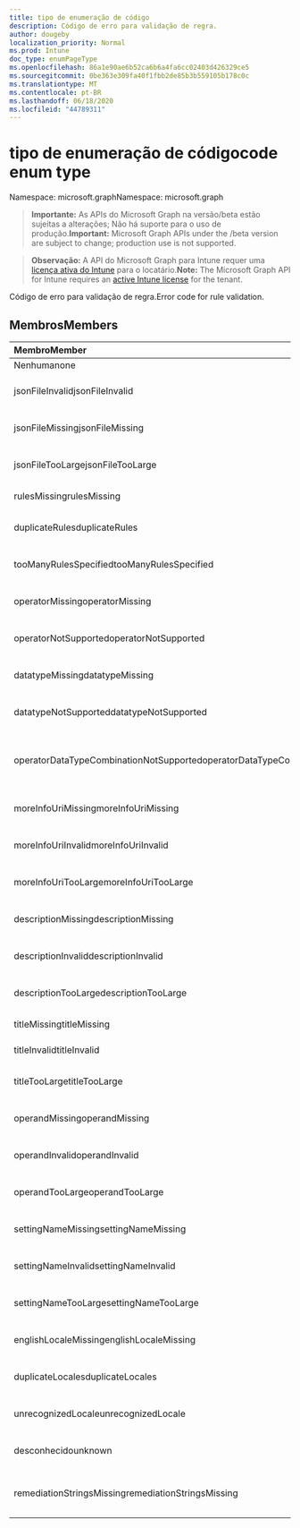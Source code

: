 ```yaml
---
title: tipo de enumeração de código
description: Código de erro para validação de regra.
author: dougeby
localization_priority: Normal
ms.prod: Intune
doc_type: enumPageType
ms.openlocfilehash: 86a1e90ae6b52ca6b6a4fa6cc02403d426329ce5
ms.sourcegitcommit: 0be363e309fa40f1fbb2de85b3b559105b178c0c
ms.translationtype: MT
ms.contentlocale: pt-BR
ms.lasthandoff: 06/18/2020
ms.locfileid: "44789311"
---
```

# <a name="code-enum-type"></a><span data-ttu-id="a2fd2-103">tipo de enumeração de código</span><span class="sxs-lookup"><span data-stu-id="a2fd2-103">code enum type</span></span>

<span data-ttu-id="a2fd2-104">Namespace: microsoft.graph</span><span class="sxs-lookup"><span data-stu-id="a2fd2-104">Namespace: microsoft.graph</span></span>

> <span data-ttu-id="a2fd2-105">**Importante:** As APIs do Microsoft Graph na versão/beta estão sujeitas a alterações; Não há suporte para o uso de produção.</span><span class="sxs-lookup"><span data-stu-id="a2fd2-105">**Important:** Microsoft Graph APIs under the /beta version are subject to change; production use is not supported.</span></span>

> <span data-ttu-id="a2fd2-106">**Observação:** A API do Microsoft Graph para Intune requer uma [licença ativa do Intune](https://go.microsoft.com/fwlink/?linkid=839381) para o locatário.</span><span class="sxs-lookup"><span data-stu-id="a2fd2-106">**Note:** The Microsoft Graph API for Intune requires an [active Intune license](https://go.microsoft.com/fwlink/?linkid=839381) for the tenant.</span></span>

<span data-ttu-id="a2fd2-107">Código de erro para validação de regra.</span><span class="sxs-lookup"><span data-stu-id="a2fd2-107">Error code for rule validation.</span></span>

## <a name="members"></a><span data-ttu-id="a2fd2-108">Membros</span><span class="sxs-lookup"><span data-stu-id="a2fd2-108">Members</span></span>
|<span data-ttu-id="a2fd2-109">Membro</span><span class="sxs-lookup"><span data-stu-id="a2fd2-109">Member</span></span>|<span data-ttu-id="a2fd2-110">Valor</span><span class="sxs-lookup"><span data-stu-id="a2fd2-110">Value</span></span>|<span data-ttu-id="a2fd2-111">Descrição</span><span class="sxs-lookup"><span data-stu-id="a2fd2-111">Description</span></span>|
|:---|:---|:---|
|<span data-ttu-id="a2fd2-112">Nenhuma</span><span class="sxs-lookup"><span data-stu-id="a2fd2-112">none</span></span>|<span data-ttu-id="a2fd2-113">,0</span><span class="sxs-lookup"><span data-stu-id="a2fd2-113">0</span></span>|<span data-ttu-id="a2fd2-114">Nenhum erro.</span><span class="sxs-lookup"><span data-stu-id="a2fd2-114">None error.</span></span>|
|<span data-ttu-id="a2fd2-115">jsonFileInvalid</span><span class="sxs-lookup"><span data-stu-id="a2fd2-115">jsonFileInvalid</span></span>|<span data-ttu-id="a2fd2-116">1 </span><span class="sxs-lookup"><span data-stu-id="a2fd2-116">1</span></span>|<span data-ttu-id="a2fd2-117">Erro inválido no arquivo JSON.</span><span class="sxs-lookup"><span data-stu-id="a2fd2-117">Json file invalid error.</span></span>|
|<span data-ttu-id="a2fd2-118">jsonFileMissing</span><span class="sxs-lookup"><span data-stu-id="a2fd2-118">jsonFileMissing</span></span>|<span data-ttu-id="a2fd2-119">duas</span><span class="sxs-lookup"><span data-stu-id="a2fd2-119">2</span></span>|<span data-ttu-id="a2fd2-120">Erro de arquivo JSON ausente.</span><span class="sxs-lookup"><span data-stu-id="a2fd2-120">Json file missing error.</span></span>|
|<span data-ttu-id="a2fd2-121">jsonFileTooLarge</span><span class="sxs-lookup"><span data-stu-id="a2fd2-121">jsonFileTooLarge</span></span>|<span data-ttu-id="a2fd2-122">3D</span><span class="sxs-lookup"><span data-stu-id="a2fd2-122">3</span></span>|<span data-ttu-id="a2fd2-123">Erro de arquivo JSON muito grande.</span><span class="sxs-lookup"><span data-stu-id="a2fd2-123">Json file too large error.</span></span>|
|<span data-ttu-id="a2fd2-124">rulesMissing</span><span class="sxs-lookup"><span data-stu-id="a2fd2-124">rulesMissing</span></span>|<span data-ttu-id="a2fd2-125">4 </span><span class="sxs-lookup"><span data-stu-id="a2fd2-125">4</span></span>|<span data-ttu-id="a2fd2-126">Falta de regras no erro.</span><span class="sxs-lookup"><span data-stu-id="a2fd2-126">Rules missing error.</span></span>|
|<span data-ttu-id="a2fd2-127">duplicateRules</span><span class="sxs-lookup"><span data-stu-id="a2fd2-127">duplicateRules</span></span>|<span data-ttu-id="a2fd2-128">5 </span><span class="sxs-lookup"><span data-stu-id="a2fd2-128">5</span></span>|<span data-ttu-id="a2fd2-129">Erro de regras duplicadas.</span><span class="sxs-lookup"><span data-stu-id="a2fd2-129">Duplicate rules error.</span></span>|
|<span data-ttu-id="a2fd2-130">tooManyRulesSpecified</span><span class="sxs-lookup"><span data-stu-id="a2fd2-130">tooManyRulesSpecified</span></span>|<span data-ttu-id="a2fd2-131">6 </span><span class="sxs-lookup"><span data-stu-id="a2fd2-131">6</span></span>|<span data-ttu-id="a2fd2-132">Número excessivo de regras especificado.</span><span class="sxs-lookup"><span data-stu-id="a2fd2-132">Too many rules specified error.</span></span>|
|<span data-ttu-id="a2fd2-133">operatorMissing</span><span class="sxs-lookup"><span data-stu-id="a2fd2-133">operatorMissing</span></span>|<span data-ttu-id="a2fd2-134">7 </span><span class="sxs-lookup"><span data-stu-id="a2fd2-134">7</span></span>|<span data-ttu-id="a2fd2-135">Falta de erro no operador.</span><span class="sxs-lookup"><span data-stu-id="a2fd2-135">Operator missing error.</span></span>|
|<span data-ttu-id="a2fd2-136">operatorNotSupported</span><span class="sxs-lookup"><span data-stu-id="a2fd2-136">operatorNotSupported</span></span>|<span data-ttu-id="a2fd2-137">8 </span><span class="sxs-lookup"><span data-stu-id="a2fd2-137">8</span></span>|<span data-ttu-id="a2fd2-138">Não há suporte para o operador erro.</span><span class="sxs-lookup"><span data-stu-id="a2fd2-138">Operator not supported error.</span></span>|
|<span data-ttu-id="a2fd2-139">datatypeMissing</span><span class="sxs-lookup"><span data-stu-id="a2fd2-139">datatypeMissing</span></span>|<span data-ttu-id="a2fd2-140">9 </span><span class="sxs-lookup"><span data-stu-id="a2fd2-140">9</span></span>|<span data-ttu-id="a2fd2-141">Erro de tipo de dados ausente.</span><span class="sxs-lookup"><span data-stu-id="a2fd2-141">Data type missing error.</span></span>|
|<span data-ttu-id="a2fd2-142">datatypeNotSupported</span><span class="sxs-lookup"><span data-stu-id="a2fd2-142">datatypeNotSupported</span></span>|<span data-ttu-id="a2fd2-143">10 </span><span class="sxs-lookup"><span data-stu-id="a2fd2-143">10</span></span>|<span data-ttu-id="a2fd2-144">Erro de tipo de dados sem suporte.</span><span class="sxs-lookup"><span data-stu-id="a2fd2-144">Data type not supported error.</span></span>|
|<span data-ttu-id="a2fd2-145">operatorDataTypeCombinationNotSupported</span><span class="sxs-lookup"><span data-stu-id="a2fd2-145">operatorDataTypeCombinationNotSupported</span></span>|<span data-ttu-id="a2fd2-146">11</span><span class="sxs-lookup"><span data-stu-id="a2fd2-146">11</span></span>|<span data-ttu-id="a2fd2-147">Erro de combinação de tipo de dados operador sem suporte.</span><span class="sxs-lookup"><span data-stu-id="a2fd2-147">Operator data type combination not supported error.</span></span>|
|<span data-ttu-id="a2fd2-148">moreInfoUriMissing</span><span class="sxs-lookup"><span data-stu-id="a2fd2-148">moreInfoUriMissing</span></span>|<span data-ttu-id="a2fd2-149">12 </span><span class="sxs-lookup"><span data-stu-id="a2fd2-149">12</span></span>|<span data-ttu-id="a2fd2-150">Mais informações urlmissing erro.</span><span class="sxs-lookup"><span data-stu-id="a2fd2-150">More info urlmissing error.</span></span>|
|<span data-ttu-id="a2fd2-151">moreInfoUriInvalid</span><span class="sxs-lookup"><span data-stu-id="a2fd2-151">moreInfoUriInvalid</span></span>|<span data-ttu-id="a2fd2-152">13 </span><span class="sxs-lookup"><span data-stu-id="a2fd2-152">13</span></span>|<span data-ttu-id="a2fd2-153">Mais informações de URL erro inválido.</span><span class="sxs-lookup"><span data-stu-id="a2fd2-153">More info url invalid error.</span></span>|
|<span data-ttu-id="a2fd2-154">moreInfoUriTooLarge</span><span class="sxs-lookup"><span data-stu-id="a2fd2-154">moreInfoUriTooLarge</span></span>|<span data-ttu-id="a2fd2-155">14 </span><span class="sxs-lookup"><span data-stu-id="a2fd2-155">14</span></span>|<span data-ttu-id="a2fd2-156">Saiba mais sobre o erro ltoo grande.</span><span class="sxs-lookup"><span data-stu-id="a2fd2-156">More info ur ltoo large error.</span></span>|
|<span data-ttu-id="a2fd2-157">descriptionMissing</span><span class="sxs-lookup"><span data-stu-id="a2fd2-157">descriptionMissing</span></span>|<span data-ttu-id="a2fd2-158">15 </span><span class="sxs-lookup"><span data-stu-id="a2fd2-158">15</span></span>|<span data-ttu-id="a2fd2-159">Falta o erro na descrição.</span><span class="sxs-lookup"><span data-stu-id="a2fd2-159">Description missing error.</span></span>|
|<span data-ttu-id="a2fd2-160">descriptionInvalid</span><span class="sxs-lookup"><span data-stu-id="a2fd2-160">descriptionInvalid</span></span>|<span data-ttu-id="a2fd2-161">16 </span><span class="sxs-lookup"><span data-stu-id="a2fd2-161">16</span></span>|<span data-ttu-id="a2fd2-162">Erro de descrição inválida.</span><span class="sxs-lookup"><span data-stu-id="a2fd2-162">Description invalid error.</span></span>|
|<span data-ttu-id="a2fd2-163">descriptionTooLarge</span><span class="sxs-lookup"><span data-stu-id="a2fd2-163">descriptionTooLarge</span></span>|<span data-ttu-id="a2fd2-164">17 </span><span class="sxs-lookup"><span data-stu-id="a2fd2-164">17</span></span>|<span data-ttu-id="a2fd2-165">Erro de descrição muito grande.</span><span class="sxs-lookup"><span data-stu-id="a2fd2-165">Description too large error.</span></span>|
|<span data-ttu-id="a2fd2-166">titleMissing</span><span class="sxs-lookup"><span data-stu-id="a2fd2-166">titleMissing</span></span>|<span data-ttu-id="a2fd2-167">18 </span><span class="sxs-lookup"><span data-stu-id="a2fd2-167">18</span></span>|<span data-ttu-id="a2fd2-168">Falta o título em erro.</span><span class="sxs-lookup"><span data-stu-id="a2fd2-168">Title missing error.</span></span>|
|<span data-ttu-id="a2fd2-169">titleInvalid</span><span class="sxs-lookup"><span data-stu-id="a2fd2-169">titleInvalid</span></span>|<span data-ttu-id="a2fd2-170">19</span><span class="sxs-lookup"><span data-stu-id="a2fd2-170">19</span></span>|<span data-ttu-id="a2fd2-171">Título inválido erro.</span><span class="sxs-lookup"><span data-stu-id="a2fd2-171">Title invalid error.</span></span>|
|<span data-ttu-id="a2fd2-172">titleTooLarge</span><span class="sxs-lookup"><span data-stu-id="a2fd2-172">titleTooLarge</span></span>|<span data-ttu-id="a2fd2-173">508</span><span class="sxs-lookup"><span data-stu-id="a2fd2-173">20</span></span>|<span data-ttu-id="a2fd2-174">Erro de título muito grande.</span><span class="sxs-lookup"><span data-stu-id="a2fd2-174">Title too large error.</span></span>|
|<span data-ttu-id="a2fd2-175">operandMissing</span><span class="sxs-lookup"><span data-stu-id="a2fd2-175">operandMissing</span></span>|<span data-ttu-id="a2fd2-176"> 21 </span><span class="sxs-lookup"><span data-stu-id="a2fd2-176">21</span></span>|<span data-ttu-id="a2fd2-177">Falta de erro no operando.</span><span class="sxs-lookup"><span data-stu-id="a2fd2-177">Operand missing error.</span></span>|
|<span data-ttu-id="a2fd2-178">operandInvalid</span><span class="sxs-lookup"><span data-stu-id="a2fd2-178">operandInvalid</span></span>|<span data-ttu-id="a2fd2-179">22</span><span class="sxs-lookup"><span data-stu-id="a2fd2-179">22</span></span>|<span data-ttu-id="a2fd2-180">Erro inválido do operando.</span><span class="sxs-lookup"><span data-stu-id="a2fd2-180">Operand invalid error.</span></span>|
|<span data-ttu-id="a2fd2-181">operandTooLarge</span><span class="sxs-lookup"><span data-stu-id="a2fd2-181">operandTooLarge</span></span>|<span data-ttu-id="a2fd2-182">23</span><span class="sxs-lookup"><span data-stu-id="a2fd2-182">23</span></span>|<span data-ttu-id="a2fd2-183">Erro de operando muito grande.</span><span class="sxs-lookup"><span data-stu-id="a2fd2-183">Operand too large error.</span></span>|
|<span data-ttu-id="a2fd2-184">settingNameMissing</span><span class="sxs-lookup"><span data-stu-id="a2fd2-184">settingNameMissing</span></span>|<span data-ttu-id="a2fd2-185">dia</span><span class="sxs-lookup"><span data-stu-id="a2fd2-185">24</span></span>|<span data-ttu-id="a2fd2-186">Erro de configuração ausente.</span><span class="sxs-lookup"><span data-stu-id="a2fd2-186">Setting name missing error.</span></span>|
|<span data-ttu-id="a2fd2-187">settingNameInvalid</span><span class="sxs-lookup"><span data-stu-id="a2fd2-187">settingNameInvalid</span></span>|<span data-ttu-id="a2fd2-188">25</span><span class="sxs-lookup"><span data-stu-id="a2fd2-188">25</span></span>|<span data-ttu-id="a2fd2-189">Nome de configuração erro inválido.</span><span class="sxs-lookup"><span data-stu-id="a2fd2-189">Setting name invalid error.</span></span>|
|<span data-ttu-id="a2fd2-190">settingNameTooLarge</span><span class="sxs-lookup"><span data-stu-id="a2fd2-190">settingNameTooLarge</span></span>|<span data-ttu-id="a2fd2-191">660</span><span class="sxs-lookup"><span data-stu-id="a2fd2-191">26</span></span>|<span data-ttu-id="a2fd2-192">Erro de configuração de nome muito grande.</span><span class="sxs-lookup"><span data-stu-id="a2fd2-192">Setting name too large error.</span></span>|
|<span data-ttu-id="a2fd2-193">englishLocaleMissing</span><span class="sxs-lookup"><span data-stu-id="a2fd2-193">englishLocaleMissing</span></span>|<span data-ttu-id="a2fd2-194">27</span><span class="sxs-lookup"><span data-stu-id="a2fd2-194">27</span></span>|<span data-ttu-id="a2fd2-195">Erro de localidade em inglês ausente.</span><span class="sxs-lookup"><span data-stu-id="a2fd2-195">English locale missing error.</span></span>|
|<span data-ttu-id="a2fd2-196">duplicateLocales</span><span class="sxs-lookup"><span data-stu-id="a2fd2-196">duplicateLocales</span></span>|<span data-ttu-id="a2fd2-197">28</span><span class="sxs-lookup"><span data-stu-id="a2fd2-197">28</span></span>|<span data-ttu-id="a2fd2-198">Erro de localidades duplicadas.</span><span class="sxs-lookup"><span data-stu-id="a2fd2-198">Duplicate locales error.</span></span>|
|<span data-ttu-id="a2fd2-199">unrecognizedLocale</span><span class="sxs-lookup"><span data-stu-id="a2fd2-199">unrecognizedLocale</span></span>|<span data-ttu-id="a2fd2-200">anos</span><span class="sxs-lookup"><span data-stu-id="a2fd2-200">29</span></span>|<span data-ttu-id="a2fd2-201">Erro de localidade não reconhecido.</span><span class="sxs-lookup"><span data-stu-id="a2fd2-201">Unrecognized locale error.</span></span>|
|<span data-ttu-id="a2fd2-202">desconhecido</span><span class="sxs-lookup"><span data-stu-id="a2fd2-202">unknown</span></span>|<span data-ttu-id="a2fd2-203">até</span><span class="sxs-lookup"><span data-stu-id="a2fd2-203">30</span></span>|<span data-ttu-id="a2fd2-204">Erro desconhecido.</span><span class="sxs-lookup"><span data-stu-id="a2fd2-204">Unknown error.</span></span>|
|<span data-ttu-id="a2fd2-205">remediationStringsMissing</span><span class="sxs-lookup"><span data-stu-id="a2fd2-205">remediationStringsMissing</span></span>|<span data-ttu-id="a2fd2-206">31</span><span class="sxs-lookup"><span data-stu-id="a2fd2-206">31</span></span>|<span data-ttu-id="a2fd2-207">Erros de cadeia de caracteres de correção ausente.</span><span class="sxs-lookup"><span data-stu-id="a2fd2-207">Remediation strings missing error.</span></span>|



